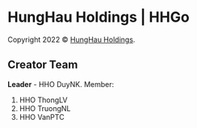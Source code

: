 # HungHau Holdings | HHGo
Copyright 2022 &copy; [HungHau Holdings](https://hunghau.vn/).

## Creator Team
**Leader** - HHO DuyNK.
Member:
1. HHO ThongLV
2. HHO TruongNL
3. HHO VanPTC